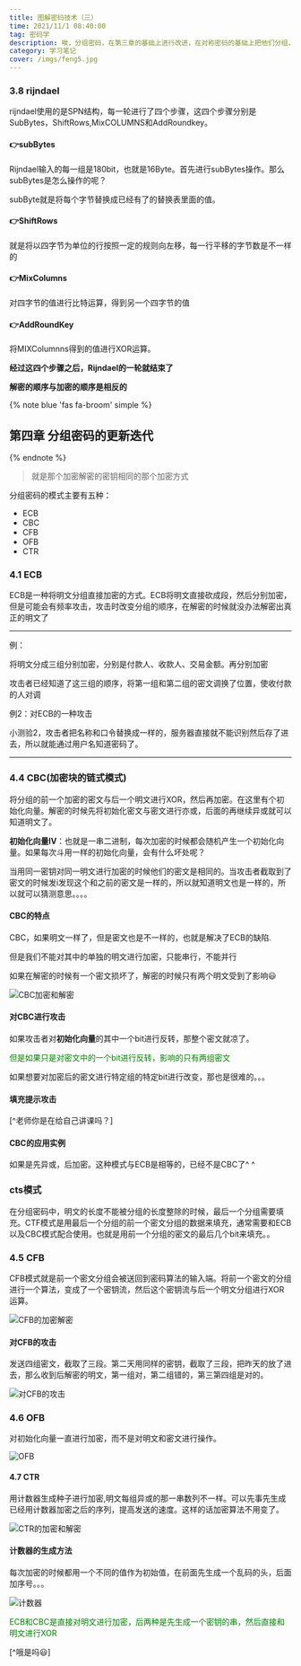 ```yaml
---
title: 图解密码技术（三）
time: 2021/11/1 08:40:00
tag: 密码学
description: 唉，分组密码，在第三章的基础上进行改进，在对称密码的基础上把他们分组，让密钥不那么长
category: 学习笔记
cover: /imgs/feng5.jpg
---
```




### 3.8 rijndael

rijndael使用的是SPN结构，每一轮进行了四个步骤，这四个步骤分别是SubBytes，ShiftRows,MixCOLUMNS和AddRoundkey。

#### 👉subBytes

Rijndael输入的每一组是180bit，也就是16Byte。首先进行subBytes操作。那么subBytes是怎么操作的呢？

subByte就是将每个字节替换成已经有了的替换表里面的值。

#### 👉ShiftRows

就是将以四字节为单位的行按照一定的规则向左移，每一行平移的字节数是不一样的

#### 👉MixColumns

对四字节的值进行比特运算，得到另一个四字节的值

#### 👉AddRoundKey

将MIXColumnns得到的值进行XOR运算。



**经过这四个步骤之后，Rijndael的一轮就结束了**

**解密的顺序与加密的顺序是相反的**



{% note blue 'fas fa-broom' simple %}

## 第四章 分组密码的更新迭代

{% endnote %}

> 就是那个加密解密的密钥相同的那个加密方式

分组密码的模式主要有五种：

* ECB
* CBC
* CFB
* OFB
* CTR



### 4.1 ECB

ECB是一种将明文分组直接加密的方式。ECB将明文直接砍成段，然后分别加密，但是可能会有频率攻击，攻击时改变分组的顺序，在解密的时候就没办法解密出真正的明文了

---

例：

  将明文分成三组分别加密，分别是付款人、收款人、交易金额。再分别加密

  攻击者已经知道了这三组的顺序，将第一组和第二组的密文调换了位置，使收付款的人对调



例2：对ECB的一种攻击

  小测验2，攻击者把名称和口令替换成一样的，服务器直接就不能识别然后存了进去，所以就能通过用户名知道密码了。

---



### 4.4 CBC(加密块的链式模式)

将分组的前一个加密的密文与后一个明文进行XOR，然后再加密。在这里有个初始化向量。解密的时候先将初始化密文与密文进行亦或，后面的再继续异或就可以知道明文了。

**初始化向量IV**：也就是一串二进制，每次加密的时候都会随机产生一个初始化向量。如果每次斗用一样的初始化向量，会有什么坏处呢？

  当用同一密钥对同一明文进行加密的时候他们的密文是相同的。当攻击者截取到了密文的时候发i发现这个和之前的密文是一样的，所以就知道明文也是一样的，所以就可以猜测意思。。。。

#### CBC的特点

CBC，如果明文一样了，但是密文也是不一样的，也就是解决了ECB的缺陷.

但是我们不能对其中的单独的明文进行加密，只能串行，不能并行

如果在解密的时候有一个密文损坏了，解密的时候只有两个明文受到了影响😃

![CBC加密和解密](image-20211114213850989.png)

#### 对CBC进行攻击

如果攻击者对**初始化向量**的其中一个bit进行反转，那整个密文就凉了。

<font color=green>但是如果只是对密文中的一个bit进行反转，影响的只有两组密文</font>

如果想要对加密后的密文进行特定组的特定bit进行改变，那也是很难的。。。



#### 填充提示攻击

[^老师你是在给自己讲课吗？]



#### CBC的应用实例

如果是先异或，后加密。这种模式与ECB是相等的，已经不是CBC了^ ^



### cts模式

在分组密码中，明文的长度不能被分组的长度整除的时候，最后一个分组需要填充。CTF模式是用最后一个分组的前一个密文分组的数据来填充，通常需要和ECB以及CBC模式配合使用。也就是用前一个分组的密文的最后几个bit来填充。。



### 4.5 CFB

CFB模式就是前一个密文分组会被送回到密码算法的输入端。将前一个密文的分组进行一个算法，变成了一个密钥流，然后这个密钥流与后一个明文分组进行XOR运算。

![CFB的加密解密](image-20211114214010285.png)

#### 对CFB的攻击

发送四组密文，截取了三段。第二天用同样的密钥，截取了三段，把昨天的放了进去，那么收到后解密的明文，第一组对，第二组错的，第三第四组是对的。

![对CFB的攻击](image-20211114214110294.png)

### 4.6 OFB

对初始化向量一直进行加密，而不是对明文和密文进行操作。

![OFB](image-20211114214146059.png)



#### 4.7 CTR

用计数器生成种子进行加密,明文每组异或的那一串数列不一样。可以先事先生成已经用计数器加密之后的序列，提高发送的速度。这样的话加密算法不用变了。

![CTR的加密和解密](image-20211114214219975.png)

#### 计数器的生成方法

每次加密的时候都用一个不同的值作为初始值，在前面先生成一个乱码的头，后面加序号。。。

![计数器](image-20211114214311685.png)

<font color=green>ECB和CBC是直接对明文进行加密，后两种是先生成一个密钥的串，然后直接和明文进行XOR</font>

[^哦是吗😃]





